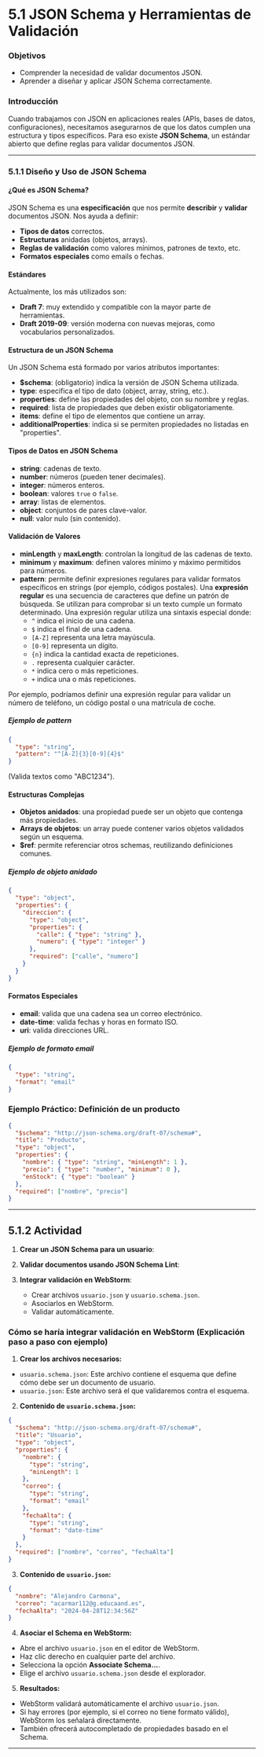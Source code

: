 
# **5.1 JSON Schema y Herramientas de Validación**

### Objetivos
- Comprender la necesidad de validar documentos JSON.
- Aprender a diseñar y aplicar JSON Schema correctamente.

### Introducción
Cuando trabajamos con JSON en aplicaciones reales (APIs, bases de datos, configuraciones), necesitamos asegurarnos de que los datos cumplen una estructura y tipos específicos. Para eso existe **JSON Schema**, un estándar abierto que define reglas para validar documentos JSON.

---

### **5.1.1 Diseño y Uso de JSON Schema**


#### ¿Qué es JSON Schema?
JSON Schema es una **especificación** que nos permite **describir** y **validar** documentos JSON. Nos ayuda a definir:

- **Tipos de datos** correctos.
- **Estructuras** anidadas (objetos, arrays).
- **Reglas de validación** como valores mínimos, patrones de texto, etc.
- **Formatos especiales** como emails o fechas.

#### Estándares
Actualmente, los más utilizados son:

- **Draft 7**: muy extendido y compatible con la mayor parte de herramientas.
- **Draft 2019-09**: versión moderna con nuevas mejoras, como vocabularios personalizados.

#### Estructura de un JSON Schema
Un JSON Schema está formado por varios atributos importantes:

- **$schema**: (obligatorio) indica la versión de JSON Schema utilizada.
- **type**: especifica el tipo de dato (object, array, string, etc.).
- **properties**: define las propiedades del objeto, con su nombre y reglas.
- **required**: lista de propiedades que deben existir obligatoriamente.
- **items**: define el tipo de elementos que contiene un array.
- **additionalProperties**: indica si se permiten propiedades no listadas en "properties".

#### Tipos de Datos en JSON Schema

- **string**: cadenas de texto.
- **number**: números (pueden tener decimales).
- **integer**: números enteros.
- **boolean**: valores `true` o `false`.
- **array**: listas de elementos.
- **object**: conjuntos de pares clave-valor.
- **null**: valor nulo (sin contenido).

#### Validación de Valores

- **minLength** y **maxLength**: controlan la longitud de las cadenas de texto.
- **minimum** y **maximum**: definen valores mínimo y máximo permitidos para números.
- **pattern**: permite definir expresiones regulares para validar formatos específicos en strings (por ejemplo, códigos postales). Una **expresión regular** es una secuencia de caracteres que define un patrón de búsqueda. Se utilizan para comprobar si un texto cumple un formato determinado. Una expresión regular utiliza una sintaxis especial donde:
  - `^` indica el inicio de una cadena.
  - `$` indica el final de una cadena.
  - `[A-Z]` representa una letra mayúscula.
  - `[0-9]` representa un dígito.
  - `{n}` indica la cantidad exacta de repeticiones.
  - `.` representa cualquier carácter.
  - `*` indica cero o más repeticiones.
  - `+` indica una o más repeticiones. 

Por ejemplo, podríamos definir una expresión regular para validar un número de teléfono, un código postal o una matrícula de coche.

##### Ejemplo de pattern
```json
{
  "type": "string",
  "pattern": "^[A-Z]{3}[0-9]{4}$"
}
```
(Valida textos como "ABC1234").

#### Estructuras Complejas
- **Objetos anidados**: una propiedad puede ser un objeto que contenga más propiedades.
- **Arrays de objetos**: un array puede contener varios objetos validados según un esquema.
- **$ref**: permite referenciar otros schemas, reutilizando definiciones comunes.

##### Ejemplo de objeto anidado

```json
{
  "type": "object",
  "properties": {
    "direccion": {
      "type": "object",
      "properties": {
        "calle": { "type": "string" },
        "numero": { "type": "integer" }
      },
      "required": ["calle", "numero"]
    }
  }
}
```

#### Formatos Especiales
- **email**: valida que una cadena sea un correo electrónico.
- **date-time**: valida fechas y horas en formato ISO.
- **uri**: valida direcciones URL.

##### Ejemplo de formato email
```json
{
  "type": "string",
  "format": "email"
}
```

### **Ejemplo Práctico: Definición de un producto**

```json
{
  "$schema": "http://json-schema.org/draft-07/schema#",
  "title": "Producto",
  "type": "object",
  "properties": {
    "nombre": { "type": "string", "minLength": 1 },
    "precio": { "type": "number", "minimum": 0 },
    "enStock": { "type": "boolean" }
  },
  "required": ["nombre", "precio"]
}
```

---

## **5.1.2 Actividad**
1. **Crear un JSON Schema para un usuario**:
2. **Validar documentos usando JSON Schema Lint**:
3. **Integrar validación en WebStorm**:

   - Crear archivos `usuario.json` y `usuario.schema.json`.
   - Asociarlos en WebStorm.
   - Validar automáticamente.

### Cómo se haría integrar validación en WebStorm (Explicación paso a paso con ejemplo)


1. **Crear los archivos necesarios:**

  - `usuario.schema.json`: Este archivo contiene el esquema que define cómo debe ser un documento de usuario.
  - `usuario.json`: Este archivo será el que validaremos contra el esquema.

2. **Contenido de `usuario.schema.json`:**
```json
{
  "$schema": "http://json-schema.org/draft-07/schema#",
  "title": "Usuario",
  "type": "object",
  "properties": {
    "nombre": {
      "type": "string",
      "minLength": 1
    },
    "correo": {
      "type": "string",
      "format": "email"
    },
    "fechaAlta": {
      "type": "string",
      "format": "date-time"
    }
  },
  "required": ["nombre", "correo", "fechaAlta"]
}
```

3. **Contenido de `usuario.json`:**

`````json
{
  "nombre": "Alejandro Carmona",
  "correo": "acarmar112@g.educaand.es",
  "fechaAlta": "2024-04-28T12:34:56Z"
}
`````

4. **Asociar el Schema en WebStorm:**
  - Abre el archivo `usuario.json` en el editor de WebStorm.
  - Haz clic derecho en cualquier parte del archivo.
  - Selecciona la opción **Associate Schema...**.
  - Elige el archivo `usuario.schema.json` desde el explorador.

5. **Resultados:**
  - WebStorm validará automáticamente el archivo `usuario.json`.
  - Si hay errores (por ejemplo, si el correo no tiene formato válido), WebStorm los señalará directamente.
  - También ofrecerá autocompletado de propiedades basado en el Schema.

---

